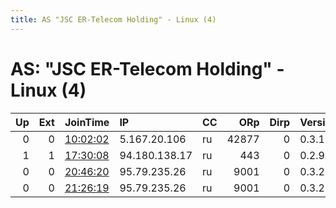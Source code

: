 ```yaml
---
title: AS "JSC ER-Telecom Holding" - Linux (4)
---
```


# AS: "JSC ER-Telecom Holding" - Linux (4)

|   Up |   Ext | JoinTime                                                                                            | IP            | CC   |   ORp |   Dirp | Version   | Contact                   | Nickname            |   eFamMembers |
|-----:|------:|:----------------------------------------------------------------------------------------------------|:--------------|:-----|------:|-------:|:----------|:--------------------------|:--------------------|--------------:|
|    0 |     0 | [10:02:02](https://metrics.torproject.org/rs.html#details/19DB4071CE6D4790BCAA8E091D2B793BBB0C2A7F) | 5.167.20.106  | ru   | 42877 |      0 | 0.3.1.10  | None                      | UbuntuCore212       |             1 |
|    1 |     1 | [17:30:08](https://metrics.torproject.org/rs.html#details/B0F0AE40E67820F92DBE9A99118A0FF24E0A4F29) | 94.180.138.17 | ru   |   443 |      0 | 0.2.9.14  | None                      | RusTorNodes         |             1 |
|    0 |     0 | [20:46:20](https://metrics.torproject.org/rs.html#details/7B84FDB4971E818351E21057B7F6067D36E42263) | 95.79.235.26  | ru   |  9001 |      0 | 0.3.2.10  | l2i0b1e8r2t0a1r9ian@proto | l2i0b1e8r2t0a1r9ian |             1 |
|    0 |     0 | [21:26:19](https://metrics.torproject.org/rs.html#details/824C95FBF4C2220AFE82BDA50BBD0497449A6B16) | 95.79.235.26  | ru   |  9001 |      0 | 0.3.2.10  | l2i0b1e8r2t0a1r9ian@proto | l2i0b1e8r2t0a1r9ian |             1 |
